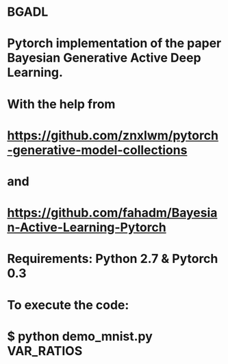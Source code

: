 # BGADL
# Pytorch implementation of the paper Bayesian Generative Active Deep Learning.
# With the help from
# https://github.com/znxlwm/pytorch-generative-model-collections
# and
# https://github.com/fahadm/Bayesian-Active-Learning-Pytorch

# Requirements: Python 2.7 & Pytorch 0.3

# To execute the code:
# $ python demo_mnist.py VAR_RATIOS
